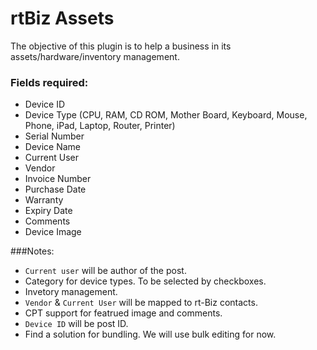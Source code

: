 rtBiz Assets
============

The objective of this plugin is to help a business in its assets/hardware/inventory management.

### Fields required: 

- Device ID	
- Device Type (CPU, RAM, CD ROM, Mother Board, Keyboard, Mouse, Phone, iPad, Laptop, Router, Printer)	
- Serial Number	
- Device Name	
- Current User	
- Vendor 	
- Invoice Number	
- Purchase Date	
- Warranty 
- Expiry Date	
- Comments
- Device Image 

###Notes:

- `Current user` will be author of the post.
- Category for device types. To be selected by checkboxes. 
- Invetory management. 
- `Vendor` & `Current User` will be mapped to rt-Biz contacts. 
- CPT support for featrued image and comments. 
- `Device ID` will be post ID. 
- Find a solution for bundling. We will use bulk editing for now. 
